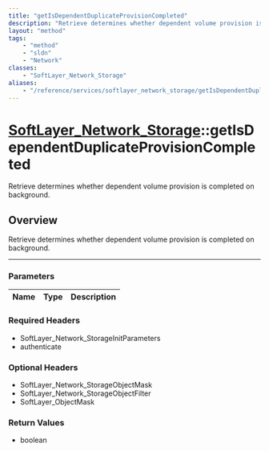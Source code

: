 ```yaml
---
title: "getIsDependentDuplicateProvisionCompleted"
description: "Retrieve determines whether dependent volume provision is completed on background."
layout: "method"
tags:
    - "method"
    - "sldn"
    - "Network"
classes:
    - "SoftLayer_Network_Storage"
aliases:
    - "/reference/services/softlayer_network_storage/getIsDependentDuplicateProvisionCompleted"
---
```

# [SoftLayer_Network_Storage](/reference/services/SoftLayer_Network_Storage)::getIsDependentDuplicateProvisionCompleted


Retrieve determines whether dependent volume provision is completed on background.


## Overview 
Retrieve determines whether dependent volume provision is completed on background.

-----

### Parameters 
|Name | Type | Description |
| --- | --- | --- |


### Required Headers
* SoftLayer_Network_StorageInitParameters
* authenticate


### Optional Headers
* SoftLayer_Network_StorageObjectMask
* SoftLayer_Network_StorageObjectFilter
* SoftLayer_ObjectMask

### Return Values
* boolean




